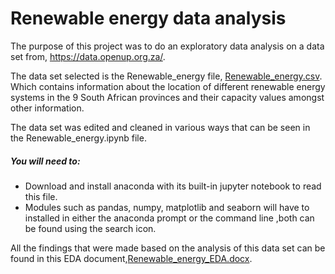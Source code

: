 # Renewable energy data analysis
The purpose of this project was to do an exploratory data analysis on a data set from, https://data.openup.org.za/.

The data set selected is the Renewable_energy file, [Renewable_energy.csv](https://github.com/DVan-de-yar/git/files/7490436/Renewable_energy.csv).
Which contains information about the location of different renewable energy systems in the 9 South African provinces and their capacity values amongst other information.

The data set was edited and cleaned in various ways that can be seen in the Renewable_energy.ipynb file.

##### You will need to:
* Download and install anaconda with its built-in jupyter notebook to read this file.
* Modules such as pandas, numpy, matplotlib and seaborn will have to installed in either the anaconda prompt or the command line ,both can be found using the search icon.

All the findings that were made based on the analysis of this data set can be found in this EDA document,[Renewable_energy_EDA.docx](https://github.com/DVan-de-yar/git/files/7490449/Renewable_energy_EDA.docx).
